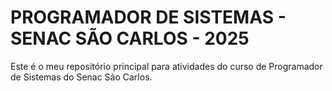 # PROGRAMADOR DE SISTEMAS - SENAC SÃO CARLOS - 2025
Este é o meu repositório principal para atividades do curso de Programador de Sistemas do Senac São Carlos.


